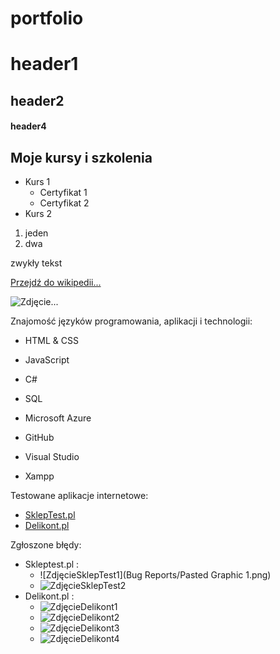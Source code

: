 # portfolio

# header1
## header2
#### header4

## Moje kursy i szkolenia
  - Kurs 1
    - Certyfikat 1
    - Certyfikat 2
  - Kurs 2
1. jeden
2. dwa

zwykły tekst

[Przejdź do wikipedii...](https://www.wikipedia.org)

![Zdjęcie...](https://wikipedia.org/portal/wikipedia.org/assets/img/Wikipedia-logo-v2@1.5x.png)

Znajomość języków programowania, aplikacji i technologii:
  - HTML & CSS
  - JavaScript
  - C#
  - SQL

  - Microsoft Azure
  - GitHub
  - Visual Studio
  - Xampp

Testowane aplikacje internetowe:
 - [SklepTest.pl](https://skleptest.pl)
 - [Delikont.pl](https://delikont.pl)

Zgłoszone błędy:
  - Skleptest.pl :
    - ![ZdjęcieSklepTest1](Bug Reports/Pasted Graphic 1.png)
    - ![ZdjęcieSklepTest2]()
  - Delikont.pl :
    - ![ZdjęcieDelikont1]()
    - ![ZdjęcieDelikont2]()
    - ![ZdjęcieDelikont3]()
    - ![ZdjęcieDelikont4]()

